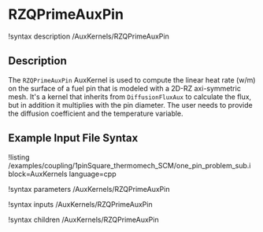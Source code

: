 # RZQPrimeAuxPin

!syntax description /AuxKernels/RZQPrimeAuxPin

## Description

<!-- -->

The `RZQPrimeAuxPin` AuxKernel is used to compute the linear heat rate (w/m) on the surface of a fuel pin that is modeled with a 2D-RZ axi-symmetric mesh.
It's a kernel that inherits from `DiffusionFluxAux` to calculate the flux, but in addition it multiplies with the pin diameter. The user needs to provide the
diffusion coefficient and the temperature variable.

## Example Input File Syntax

!listing /examples/coupling/1pinSquare_thermomech_SCM/one_pin_problem_sub.i block=AuxKernels language=cpp

!syntax parameters /AuxKernels/RZQPrimeAuxPin

!syntax inputs /AuxKernels/RZQPrimeAuxPin

!syntax children /AuxKernels/RZQPrimeAuxPin
